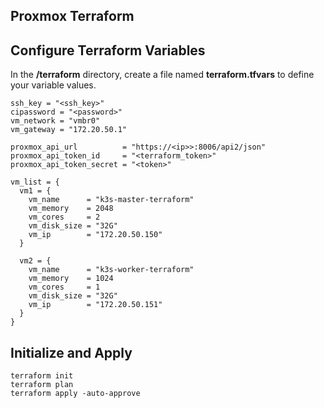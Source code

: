 ## Proxmox Terraform

## Configure Terraform Variables 
In the **/terraform** directory, create a file named **terraform.tfvars** to define your variable values.
```
ssh_key = "<ssh_key>"
cipassword = "<password>"
vm_network = "vmbr0"
vm_gateway = "172.20.50.1"

proxmox_api_url          = "https://<ip>>:8006/api2/json"
proxmox_api_token_id     = "<terraform_token>"
proxmox_api_token_secret = "<token>"

vm_list = {
  vm1 = {
    vm_name      = "k3s-master-terraform"
    vm_memory    = 2048
    vm_cores     = 2
    vm_disk_size = "32G"
    vm_ip        = "172.20.50.150"
  }

  vm2 = {
    vm_name      = "k3s-worker-terraform"
    vm_memory    = 1024
    vm_cores     = 1
    vm_disk_size = "32G"
    vm_ip        = "172.20.50.151"
  }
}
```

## Initialize and Apply
```
terraform init
terraform plan
terraform apply -auto-approve
```